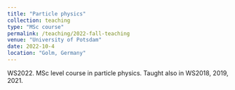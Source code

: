 ```yaml
---
title: "Particle physics"
collection: teaching
type: "MSc course"
permalink: /teaching/2022-fall-teaching
venue: "University of Potsdam"
date: 2022-10-4
location: "Golm, Germany"
---
```


WS2022. MSc level course in particle physics. Taught also in WS2018, 2019, 2021.